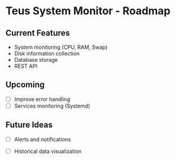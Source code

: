 # Teus System Monitor - Roadmap

## Current Features
- System monitoring (CPU, RAM, Swap)
- Disk information collection
- Database storage
- REST API

## Upcoming
- [ ] Improve error handling
- [ ] Services monitoring (Systemd)

## Future Ideas
- [ ] Alerts and notifications
- [ ] Historical data visualization


